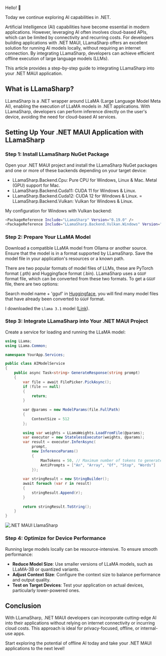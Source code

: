 ﻿Hello! 👋

Today we continue exploring AI capabilities in .NET.

Artificial Intelligence (AI) capabilities have become essential in modern applications. However, leveraging AI often involves cloud-based APIs, which can be limited by connectivity and recurring costs. For developers building applications with .NET MAUI, LLamaSharp offers an excellent solution for running AI models locally, without requiring an internet connection. By integrating LLamaSharp, developers can achieve efficient offline execution of large language models (LLMs).

This article provides a step-by-step guide to integrating LLamaSharp into your .NET MAUI application.

## What is LLamaSharp?

LLamaSharp is a .NET wrapper around LLaMA (Large Language Model Meta AI), enabling the execution of LLaMA models in .NET applications. With LLamaSharp, developers can perform inference directly on the user's device, avoiding the need for cloud-based AI services.

## Setting Up Your .NET MAUI Application with LLamaSharp

### Step 1: Install LLamaSharp NuGet Package

Open your .NET MAUI project and install the LLamaSharp NuGet packages and one or more of these backends depending on your target device:

- LLamaSharp.Backend.Cpu: Pure CPU for Windows, Linux & Mac. Metal (GPU) support for Mac.
- LLamaSharp.Backend.Cuda11: CUDA 11 for Windows & Linux.
- LLamaSharp.Backend.Cuda12: CUDA 12 for Windows & Linux.
= LLamaSharp.Backend.Vulkan: Vulkan for Windows & Linux.

My configuration for Windows with Vulkan backend:

```bash
<PackageReference Include="LLamaSharp" Version="0.19.0" />
<PackageReference Include="LLamaSharp.Backend.Vulkan.Windows" Version="0.19.0" />
```

### Step 2: Prepare Your LLaMA Model

Download a compatible LLaMA model from Ollama or another source. Ensure that the model is in a format supported by LLamaSharp. Save the model file in your application's resources or a known path.

There are two popular formats of model files of LLMs, these are PyTorch format (.pth) and Huggingface format (.bin). LLamaSharp uses a `GGUF` format file, which can be converted from these two formats. To get a `GGUF` file, there are two options:

Search model name + 'gguf' in [Huggingface](https://huggingface.co/), you will find many model files that have already been converted to `GGUF` format.

I downloaded the `Llama 3.1` model ([Link](https://huggingface.co/cognitivecomputations/dolphin-2.9.4-llama3.1-8b-gguf)).

### Step 3: Integrate LLamaSharp into Your .NET MAUI Project

Create a service for loading and running the LLaMA model:

```csharp
using LLama;
using LLama.Common;

namespace YourApp.Services;

public class AIModelService
{
    public async Task<string> GenerateResponse(string prompt)
    {
        var file = await FilePicker.PickAsync();
        if (file == null)
        {
        	return;
        }
        
        var @params = new ModelParams(file.FullPath)
        {
        	ContextSize = 512
        };
        
        using var weights = LLamaWeights.LoadFromFile(@params);
        var executor = new StatelessExecutor(weights, @params);
        var result = executor.InferAsync(
        	prompt,
        	new InferenceParams()
        	{
        		MaxTokens = 50, // Maximum number of tokens to generate
        		AntiPrompts = ["An", "Array", "Of", "Stop", "Words"]
        	});
        
        var stringResult = new StringBuilder();
        await foreach (var r in result)
        {
        	stringResult.Append(r);
        }
        
        return stringResult.ToString();
    }
}
```

![.NET MAUI LlamaSharp](https://ik.imagekit.io/VladislavAntonyuk/vladislavantonyuk/articles/59/ai.png)

### Step 4: Optimize for Device Performance

Running large models locally can be resource-intensive. To ensure smooth performance:

- **Reduce Model Size**: Use smaller versions of LLaMA models, such as LLaMA-3B or quantized variants.
- **Adjust Context Size**: Configure the context size to balance performance and output quality.
- **Test on Target Devices**: Test your application on actual devices, particularly lower-powered ones.

## Conclusion

With LLamaSharp, .NET MAUI developers can incorporate cutting-edge AI into their applications without relying on internet connectivity or incurring cloud costs. This approach is ideal for privacy-focused, offline, or internal-use apps.

Start exploring the potential of offline AI today and take your .NET MAUI applications to the next level!